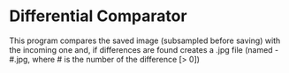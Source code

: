# Differential Comparator
 This program compares the saved image (subsampled before saving) with the incoming one and, if differences are found creates a .jpg file (named <filename>-#.jpg, where # is the number of the difference [> 0])
